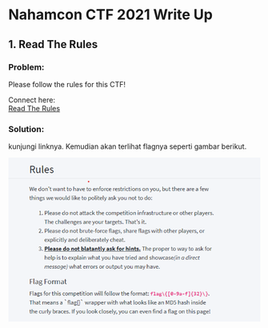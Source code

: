 # Nahamcon CTF 2021 Write Up

## 1. Read The Rules
### <b> Problem: </b>
Please follow the rules for this CTF!

Connect here: </br>
[Read The Rules](https://ctf.nahamcon.com/rules)

### <b> Solution: </b>
kunjungi linknya. Kemudian akan terlihat flagnya seperti gambar berikut. </br>

![gambar 1](./nahamcon-writeup-file/1r.png)